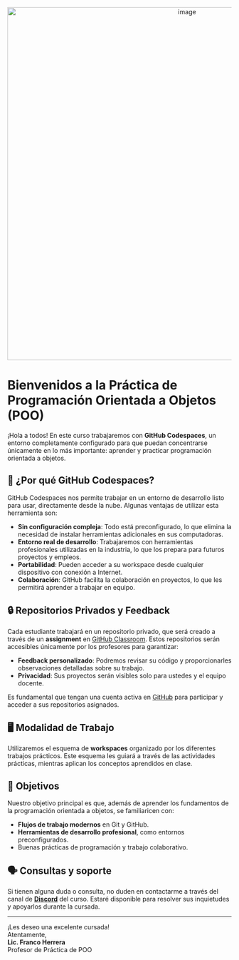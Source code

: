 <p align="center">
  <img width="792" alt="image" src="https://github.com/user-attachments/assets/bf72f843-1d0b-4d3a-b7c8-824be47a0780"/>
</p>

# Bienvenidos a la Práctica de Programación Orientada a Objetos (POO)

¡Hola a todos! En este curso trabajaremos con **GitHub Codespaces**, un entorno completamente configurado para que puedan concentrarse únicamente en lo más importante: aprender y practicar programación orientada a objetos.

## 🚀 ¿Por qué GitHub Codespaces?

GitHub Codespaces nos permite trabajar en un entorno de desarrollo listo para usar, directamente desde la nube. Algunas ventajas de utilizar esta herramienta son:
- **Sin configuración compleja**: Todo está preconfigurado, lo que elimina la necesidad de instalar herramientas adicionales en sus computadoras.
- **Entorno real de desarrollo**: Trabajaremos con herramientas profesionales utilizadas en la industria, lo que los prepara para futuros proyectos y empleos.
- **Portabilidad**: Pueden acceder a su workspace desde cualquier dispositivo con conexión a Internet.
- **Colaboración**: GitHub facilita la colaboración en proyectos, lo que les permitirá aprender a trabajar en equipo.

## 🔒 Repositorios Privados y Feedback

Cada estudiante trabajará en un repositorio privado, que será creado a través de un **assignment** en [GitHub Classroom](https://classroom.github.com/). Estos repositorios serán accesibles únicamente por los profesores para garantizar:
- **Feedback personalizado**: Podremos revisar su código y proporcionarles observaciones detalladas sobre su trabajo.
- **Privacidad**: Sus proyectos serán visibles solo para ustedes y el equipo docente.

Es fundamental que tengan una cuenta activa en [GitHub](https://github.com/) para participar y acceder a sus repositorios asignados.

## 🖥️ Modalidad de Trabajo

Utilizaremos el esquema de **workspaces** organizado por los diferentes trabajos prácticos. Este esquema les guiará a través de las actividades prácticas, mientras aplican los conceptos aprendidos en clase.

## 📌 Objetivos

Nuestro objetivo principal es que, además de aprender los fundamentos de la programación orientada a objetos, se familiaricen con:
- **Flujos de trabajo modernos** en Git y GitHub.
- **Herramientas de desarrollo profesional**, como entornos preconfigurados.
- Buenas prácticas de programación y trabajo colaborativo.

## 🗣️ Consultas y soporte

Si tienen alguna duda o consulta, no duden en contactarme a través del canal de **[Discord](https://discord.gg/tGZQmzRP)** del curso. Estaré disponible para resolver sus inquietudes y apoyarlos durante la cursada.

---

¡Les deseo una excelente cursada!  
Atentamente,  
**Lic. Franco Herrera**  
Profesor de Práctica de POO
